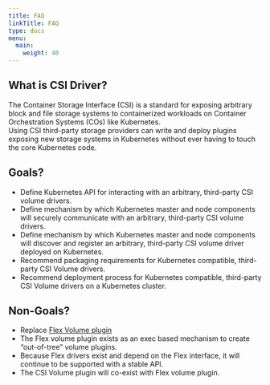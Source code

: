 ```yaml
---
title: FAQ
linkTitle: FAQ
type: docs
menu:
  main:
    weight: 40
---
```


## What is CSI Driver?

The Container Storage Interface (CSI) is a standard for exposing arbitrary block and file storage systems to containerized workloads on Container Orchestration Systems (COs) like Kubernetes.   
Using CSI third-party storage providers can write and deploy plugins exposing new storage systems in Kubernetes without ever having to touch the core Kubernetes code.


## Goals? 

* Define Kubernetes API for interacting with an arbitrary, third-party CSI volume drivers.
* Define mechanism by which Kubernetes master and node components will securely communicate with an arbitrary, third-party CSI volume drivers.
* Define mechanism by which Kubernetes master and node components will discover and register an arbitrary, third-party CSI volume driver deployed on Kubernetes.
* Recommend packaging requirements for Kubernetes compatible, third-party CSI Volume drivers.
* Recommend deployment process for Kubernetes compatible, third-party CSI Volume drivers on a Kubernetes cluster.

## Non-Goals? 

* Replace [Flex Volume plugin](https://github.com/kubernetes/community/blob/master/contributors/devel/sig-storage/flexvolume.md)
* The Flex volume plugin exists as an exec based mechanism to create “out-of-tree” volume plugins.
* Because Flex drivers exist and depend on the Flex interface, it will continue to be supported with a stable API.
* The CSI Volume plugin will co-exist with Flex volume plugin.